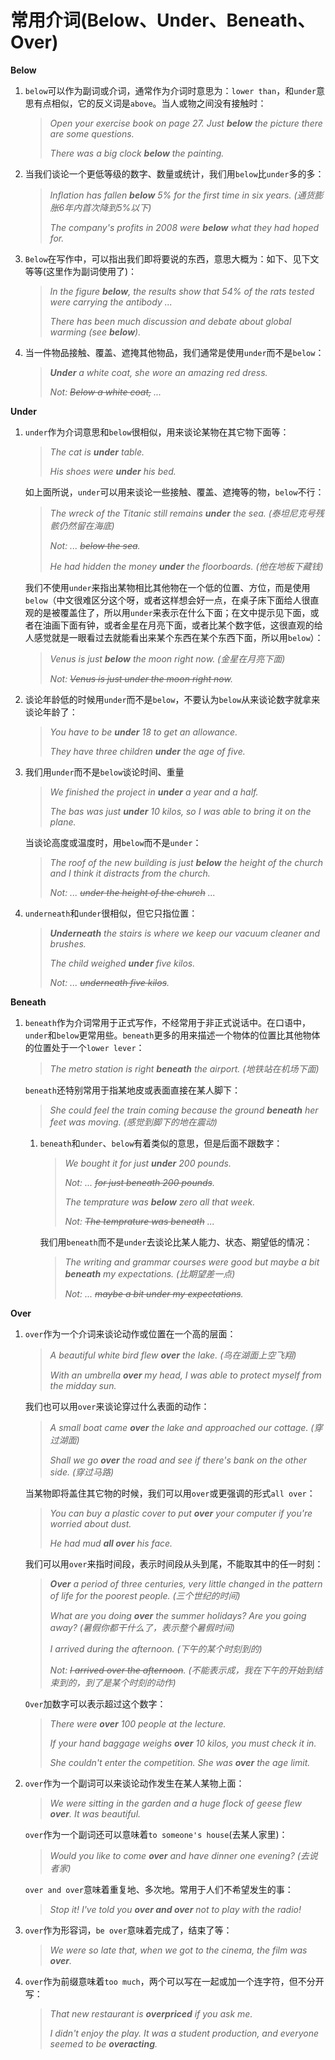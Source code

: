 # 常用介词(Below、Under、Beneath、Over)

**Below**

1. `below`可以作为副词或介词，通常作为介词时意思为：`lower than`，和`under`意思有点相似，它的反义词是`above`。当人或物之间没有接触时：

   > _Open your exercise book on page 27. Just **below** the picture there are some questions._
   > 
   > _There was a big clock **below** the painting._

2. 当我们谈论一个更低等级的数字、数量或统计，我们用`below`比`under`多的多：

   > _Inflation has fallen **below** 5% for the first time in six years. (通货膨胀6年内首次降到5%以下)_
   > 
   > _The company's profits in 2008 were **below** what they had hoped for._

3. `Below`在写作中，可以指出我们即将要说的东西，意思大概为：如下、见下文等等(这里作为副词使用了)：

   > _In the figure **below**, the results show that 54% of the rats tested were carrying the antibody ..._
   > 
   > _There has been much discussion and debate about global warming (see **below**)._

4. 当一件物品接触、覆盖、遮掩其他物品，我们通常是使用`under`而不是`below`：

   > _**Under** a white coat, she wore an amazing red dress._
   > 
   > _Not: ~~Below a white coat,~~ ..._

**Under**

1. `under`作为介词意思和`below`很相似，用来谈论某物在其它物下面等：

   > _The cat is **under** table._
   > 
   > _His shoes were **under** his bed._

   如上面所说，`under`可以用来谈论一些接触、覆盖、遮掩等的物，`below`不行：

   > _The wreck of the Titanic still remains **under** the sea. (泰坦尼克号残骸仍然留在海底)_
   > 
   > _Not: ... ~~below the sea~~._
   > 
   > _He had hidden the money **under** the floorboards. (他在地板下藏钱)_

   我们不使用`under`来指出某物相比其他物在一个低的位置、方位，而是使用`below`（中文很难区分这个呀，或者这样想会好一点，在桌子床下面给人很直观的是被覆盖住了，所以用`under`来表示在什么下面；在文中提示见下面，或者在油画下面有钟，或者金星在月亮下面，或者比某个数字低，这很直观的给人感觉就是一眼看过去就能看出来某个东西在某个东西下面，所以用`below`）：

   > _Venus is just **below** the moon right now. (金星在月亮下面)_
   > 
   > _Not: ~~Venus is just under the moon right now~~._

2. 谈论年龄低的时候用`under`而不是`below`，不要认为`below`从来谈论数字就拿来谈论年龄了：

   > _You have to be **under** 18 to get an allowance._
   > 
   > _They have three children **under** the age of five._

3. 我们用`under`而不是`below`谈论时间、重量

   > _We finished the project in **under** a year and a half._
   > 
   > _The bas was just **under** 10 kilos, so I was able to bring it on the plane._

   当谈论高度或温度时，用`below`而不是`under`：

   > _The roof of the new building is just **below** the height of the church and I think it distracts from the church._
   > 
   > _Not: ... ~~under the height of the church~~ ..._

4. `underneath`和`under`很相似，但它只指位置：

   > _**Underneath** the stairs is where we keep our vacuum cleaner and brushes._
   > 
   > _The child weighed **under** five kilos._
   > 
   > _Not: ... ~~underneath five kilos~~._



**Beneath**

1. `beneath`作为介词常用于正式写作，不经常用于非正式说话中。在口语中，`under`和`below`更常用些。`beneath`更多的用来描述一个物体的位置比其他物体的位置处于一个`lower lever`：

   > _The metro station is right **beneath** the airport. (地铁站在机场下面)_

   `beneath`还特别常用于指某地皮或表面直接在某人脚下：

   > _She could feel the train coming because the ground **beneath** her feet was moving. (感觉到脚下的地在震动)_

   1. `beneath`和`under`、`below`有着类似的意思，但是后面不跟数字：

      > _We bought it for just **under** 200 pounds._
      > 
      > _Not: ... ~~for just beneath 200 pounds~~._
      > 
      > _The temprature was **below** zero all that week._
      > 
      > _Not: ~~The temprature was beneath~~ ..._

      我们用`beneath`而不是`under`去谈论比某人能力、状态、期望低的情况：

      > _The writing and grammar courses were good but maybe a bit **beneath** my expectations. (比期望差一点)_
      > 
      > _Not: ... ~~maybe a bit under my expectations~~._

      

**Over**

1. `over`作为一个介词来谈论动作或位置在一个高的层面：

   > _A beautiful white bird flew **over** the lake. (鸟在湖面上空飞翔)_
   > 
   > _With an umbrella **over** my head, I was able to protect myself from the midday sun._

   我们也可以用`over`来谈论穿过什么表面的动作：

   > _A small boat came **over** the lake and approached our cottage. (穿过湖面)_
   > 
   > _Shall we go **over** the road and see if there's bank on the other side. (穿过马路)_

   当某物即将盖住其它物的时候，我们可以用`over`或更强调的形式`all over`：

   > _You can buy a plastic cover to put **over** your computer if you're worried about dust._
   > 
   > _He had mud **all over** his face._

   我们可以用`over`来指时间段，表示时间段从头到尾，不能取其中的任一时刻：

   > _**Over** a period of three centuries, very little changed in the pattern of life for the poorest people. (三个世纪的时间)_
   > 
   > _What are you doing **over** the summer holidays? Are you going away? (暑假你都干什么了，表示整个暑假时间)_
   > 
   > _I arrived during the afternoon. (下午的某个时刻到的)_
   > 
   > _Not: ~~I arrived over the afternoon~~. (不能表示成，我在下午的开始到结束到的，到了是某个时刻的动作)_

   `Over`加数字可以表示超过这个数字：

   > _There were **over** 100 people at the lecture._
   > 
   > _If your hand baggage weighs **over** 10 kilos, you must check it in._
   > 
   > _She couldn't enter the competition. She was **over** the age limit._

2. `over`作为一个副词可以来谈论动作发生在某人某物上面：

   > _We were sitting in the garden and a huge flock of geese flew **over**. It was beautiful._

   `over`作为一个副词还可以意味着`to someone's house`(去某人家里)：

   > _Would you like to come **over** and have dinner one evening? (去说者家)_

   `over and over`意味着重复地、多次地。常用于人们不希望发生的事：

   > _Stop it! I've told you **over and over** not to play with the radio!_

3. `over`作为形容词，`be over`意味着完成了，结束了等：

   > _We were so late that, when we got to the cinema, the film was **over**._

4. `over`作为前缀意味着`too much`，两个可以写在一起或加一个连字符，但不分开写：

   > _That new restaurant is **overpriced** if you ask me._
   > 
   > _I didn't enjoy the play. It was a student production, and everyone seemed to be **overacting**._
